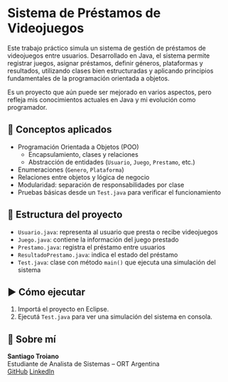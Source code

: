 # Sistema de Préstamos de Videojuegos

Este trabajo práctico simula un sistema de gestión de préstamos de videojuegos entre usuarios. Desarrollado en Java, el sistema permite registrar juegos, asignar préstamos, definir géneros, plataformas y resultados, utilizando clases bien estructuradas y aplicando principios fundamentales de la programación orientada a objetos.

Es un proyecto que aún puede ser mejorado en varios aspectos, pero refleja mis conocimientos actuales en Java y mi evolución como programador.

## 🧠 Conceptos aplicados

- Programación Orientada a Objetos (POO)
  - Encapsulamiento, clases y relaciones
  - Abstracción de entidades (`Usuario`, `Juego`, `Prestamo`, etc.)
- Enumeraciones (`Genero`, `Plataforma`)
- Relaciones entre objetos y lógica de negocio
- Modularidad: separación de responsabilidades por clase
- Pruebas básicas desde un `Test.java` para verificar el funcionamiento

## 📁 Estructura del proyecto

- `Usuario.java`: representa al usuario que presta o recibe videojuegos
- `Juego.java`: contiene la información del juego prestado
- `Prestamo.java`: registra el préstamo entre usuarios
- `ResultadoPrestamo.java`: indica el estado del préstamo
- `Test.java`: clase con método `main()` que ejecuta una simulación del sistema

## ▶️ Cómo ejecutar

1. Importá el proyecto en Eclipse.
2. Ejecutá `Test.java` para ver una simulación del sistema en consola.

## 🙋 Sobre mí

**Santiago Troiano**  
Estudiante de Analista de Sistemas – ORT Argentina  
[GitHub](https://github.com/SantiagoTroiano)
[LinkedIn](https://www.linkedin.com/in/santiagotroiano/)
